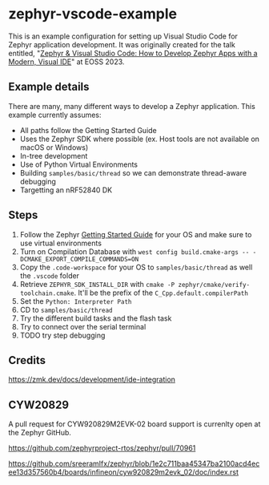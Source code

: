 # zephyr-vscode-example

This is an example configuration for setting up Visual Studio Code for Zephyr application development. It was originally created for the talk entitled, "[Zephyr & Visual Studio Code: How to Develop Zephyr Apps with a Modern, Visual IDE](https://youtu.be/IKNHPmG-Qxo)" at EOSS 2023.

## Example details

There are many, many different ways to develop a Zephyr application. This example currently assumes:

* All paths follow the Getting Started Guide
* Uses the Zephyr SDK where possible (ex. Host tools are not available on macOS or Windows)
* In-tree development
* Use of Python Virtual Environments
* Building `samples/basic/thread` so we can demonstrate thread-aware debugging
* Targetting an nRF52840 DK 

## Steps

1. Follow the Zephyr [Getting Started Guide](https://docs.zephyrproject.org/latest/develop/getting_started/index.html) for your OS and make sure to use virtual environments
2. Turn on Compilation Database with `west config build.cmake-args -- -DCMAKE_EXPORT_COMPILE_COMMANDS=ON`
3. Copy the `.code-workspace` for your OS to `samples/basic/thread` as well the `.vscode` folder
4. Retrieve `ZEPHYR_SDK_INSTALL_DIR` with `cmake -P zephyr/cmake/verify-toolchain.cmake`. It'll be the prefix of the `C_Cpp.default.compilerPath`
5. Set the `Python: Interpreter Path`
6. CD to `samples/basic/thread`
7. Try the different build tasks and the flash task
8. Try to connect over the serial terminal
9. TODO try step debugging

## Credits

https://zmk.dev/docs/development/ide-integration

## CYW20829

A pull request for CYW920829M2EVK-02 board support is currenlty open at the Zephyr GitHub.

https://github.com/zephyrproject-rtos/zephyr/pull/70961

https://github.com/sreeramIfx/zephyr/blob/1e2c711baa45347ba2100acd4ecee13d357560b4/boards/infineon/cyw920829m2evk_02/doc/index.rst
